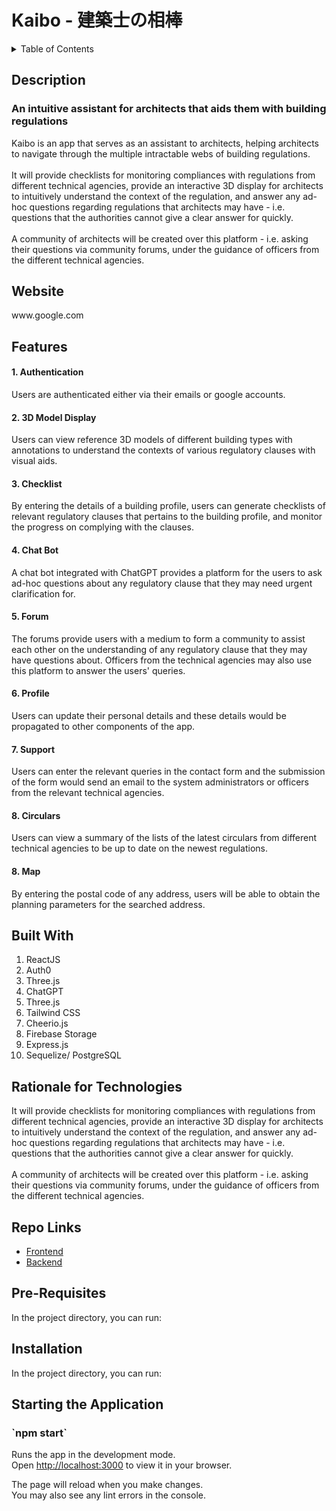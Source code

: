 # Kaibo - 建築士の相棒

<details>
<summary>Table of Contents</summary>
<br>
 <ol> 
    <li> <a href="#about"> Description </a></li>
    <li> <a href="#website"> Website </a></li>
    <li> <a href="#features"> Features </a></li>
    <li> <a href="#built-with"> Built With </a></li>
    <li> <a href="#rationale"> Rationale for Technologies </a></li>
    <li> <a href="#repo-links"> Repo Links </a></li>
    <li> <a href="#prerequisites"> Pre-requisites </a></li>
    <li> <a href="#installation"> Installation </a></li>
    <li> <a href="#start"> Starting the Application </a></li>
  </ol>
</details>

<div id="about">
 <h2> Description </h2>
  <h3> An intuitive assistant for architects that aids them with building regulations </h3>
Kaibo is an app that serves as an assistant to architects, helping architects to navigate through the multiple intractable webs of building regulations.  
 <br/> <br/>
It will provide checklists for monitoring compliances with regulations from different technical agencies, provide an interactive 3D display for architects to intuitively understand the context of the regulation, and answer any ad-hoc questions regarding regulations that architects may have - i.e. questions that the authorities cannot give a clear answer for quickly. 
 <br/> <br/>
A community of architects will be created over this platform - i.e. asking their questions via community forums, under the guidance of officers from the different technical agencies. 
</div>

<div id="website">
 <h2> Website </h2>
www.google.com
</div>

<div id="features">
 <h2> Features </h2>
  <h4> 1. Authentication </h4>
Users are authenticated either via their emails or google accounts. 
 <br/>
  <h4> 2. 3D Model Display </h4>
Users can view reference 3D models of different building types with annotations to understand the contexts of various regulatory clauses with visual aids. 
 <br/>
  <h4> 3. Checklist </h4>
By entering the details of a building profile, users can generate checklists of relevant regulatory clauses that pertains to the building profile, and monitor the progress on complying with the clauses.  
  <br/>
  <h4> 4. Chat Bot </h4>
A chat bot integrated with ChatGPT provides a platform for the users to ask ad-hoc questions about any regulatory clause that they may need urgent clarification for.  
  <br/>
  <h4> 5. Forum </h4>
The forums provide users with a medium to form a community to assist each other on the understanding of any regulatory clause that they may have questions about. Officers from the technical agencies may also use this platform to answer the users' queries. 
  <br/>
  <h4> 6. Profile </h4>
Users can update their personal details and these details would be propagated to other components of the app. 
  <br/>
  <h4> 7. Support </h4>
Users can enter the relevant queries in the contact form and the submission of the form would send an email to the system administrators or officers from the relevant technical agencies. 
  <br/>
  <h4> 8. Circulars </h4>
Users can view a summary of the lists of the latest circulars from different technical agencies to be up to date on the newest regulations. 
  <br/>
  <h4> 8. Map </h4>
By entering the postal code of any address, users will be able to obtain the planning parameters for the searched address. 
</div>

<div id="built-with">
 <h2> Built With </h2>
  <ol>
    <li>ReactJS</li>
    <li>Auth0</li>
    <li>Three.js</li>
    <li>ChatGPT</li>
    <li>Three.js</li>
    <li>Tailwind CSS</li>
    <li>Cheerio.js</li>
    <li>Firebase Storage</li>
    <li>Express.js</li>
    <li>Sequelize/ PostgreSQL</li>
  </ol>
</div>

<div id="rationale">
 <h2> Rationale for Technologies </h2>
It will provide checklists for monitoring compliances with regulations from different technical agencies, provide an interactive 3D display for architects to intuitively understand the context of the regulation, and answer any ad-hoc questions regarding regulations that architects may have - i.e. questions that the authorities cannot give a clear answer for quickly. 
 <br/> <br/>
A community of architects will be created over this platform - i.e. asking their questions via community forums, under the guidance of officers from the different technical agencies. 
</div>

<div id="repo-links">
 <h2> Repo Links </h2>
 <ul>
  <li><a href="https://github.com/yuj8fuj6/capstone-frontend-bootcamp" target="_blank" rel="noopener noreferrer"> Frontend<a/></li>
   <li><a href="https://github.com/yuj8fuj6/capstone-backend-bootcamp" target="_blank" rel="noopener noreferrer"> Backend<a/></li>
 </ul>
</div>

<div id="prerequisites">
 <h2> Pre-Requisites </h2>
In the project directory, you can run:
</div>

<div id="installation">
 <h2> Installation </h2>
In the project directory, you can run:
</div>

<div id="start">
 <h2> Starting the Application </h2>
 <h3>`npm start`</h3>

Runs the app in the development mode.\
Open [http://localhost:3000](http://localhost:3000) to view it in your browser.

The page will reload when you make changes.\
You may also see any lint errors in the console.
</div>
